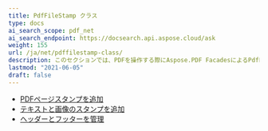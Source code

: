 ```yaml
---
title: PdfFileStamp クラス
type: docs
ai_search_scope: pdf_net
ai_search_endpoint: https://docsearch.api.aspose.cloud/ask
weight: 155
url: /ja/net/pdffilestamp-class/
description: このセクションでは、PDFを操作する際にAspose.PDF FacadesによるPdfFileStampクラスの使用方法を説明します。
lastmod: "2021-06-05"
draft: false
---
```

- [PDFページスタンプを追加](/pdf/net/add-pdf-page-stamp/)
- [テキストと画像のスタンプを追加](/pdf/net/add-text-and-image-stamp/)
- [ヘッダーとフッターを管理](/pdf/net/manage-header-and-footer/)